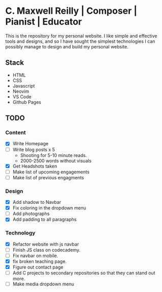 # C. Maxwell Reilly | Composer | Pianist | Educator
This is the repository for my personal website. I like simple and effective tools and designs, and
so I have sought the simplest technologies I can possibly manage to design and build my personal
website.

## Stack
- HTML
- CSS
- Javascript
- Neovim
- VS Code
- Github Pages

## TODO
### Content
- [x] Write Homepage
- [ ] Write blog posts x 5
    - Shooting for 5-10 minute reads.
    - 2000-2500 words without visuals
- [x] Get Headshots taken
- [ ] Make list of upcoming engagements
- [ ] Make list of previous engagments
### Design
- [x] Add shadow to Navbar
- [x] Fix coloring in the dropdown menu
- [ ] Add photographs
- [x] Add padding to all paragraphs
### Technology
- [x] Refactor website with js navbar
- [ ] Finish JS class on codecademy.
- [ ] Fix navbar on mobile.
- [x] fix broken teaching page.
- [x] Figure out contact page
- [ ] Add C projects to secondary repositories so that they can stand out more.
- [ ] Make media dropdown menu
